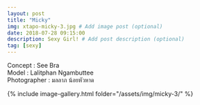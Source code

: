 ```yaml
---
layout: post
title: "Micky"
img: xtapo-micky-3.jpg # Add image post (optional)
date: 2018-07-28 09:15:00
description: Sexy Girl! # Add post description (optional)
tag: [sexy]
---
```

Concept : See Bra  
Model : Lalitphan Ngambuttee  
Photographer : มลลาภ น้อยหัวหาด     

{% include image-gallery.html folder="/assets/img/micky-3/" %}
